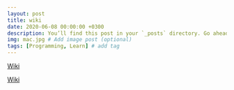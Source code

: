 ```yaml
---
layout: post
title: wiki  
date: 2020-06-08 00:00:00 +0300
description: You’ll find this post in your `_posts` directory. Go ahead and edit it and re-build the site to see your changes. # Add post description (optional)
img: mac.jpg # Add image post (optional)
tags: [Programming, Learn] # add tag
---
```

[Wiki](https://github.com/20-1-SKKU-OSS/2020-1-OSS-6/wiki/Algorithm-and-Data-Structure)

[Wiki](https://github.com/20-1-SKKU-OSS/2020-1-OSS-6/wiki/Animate.css)

